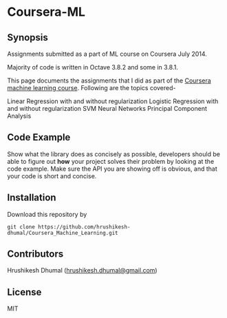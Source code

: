 Coursera-ML
===========

## Synopsis

Assignments submitted as a part of ML course on Coursera July 2014. 

Majority of code is written in Octave 3.8.2 and some in 3.8.1.

This page documents the assignments that I did as part of the [Coursera machine learning course](https://class.coursera.org/ml-003/lecture). Following are the topics covered-

Linear Regression with and without regularization
Logistic Regression with and without regularization
SVM
Neural Networks
Principal Component Analysis

## Code Example

Show what the library does as concisely as possible, developers should be able to figure out **how** your project solves their problem by looking at the code example. Make sure the API you are showing off is obvious, and that your code is short and concise.


## Installation



Download this repository by 

``
  git clone https://github.com/hrushikesh-dhumal/Coursera_Machine_Learning.git
``


## Contributors

Hrushikesh Dhumal (hrushikesh.dhumal@gmail.com)

## License

MIT
